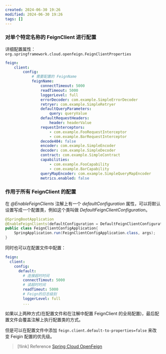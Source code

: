 ```yaml
---
created: 2024-06-30 19:26
modified: 2024-06-30 19:26
tags: []
---
```


### 对单个特定名称的 FeignClient 进行配置

详细配置属性：
`org.springframework.cloud.openfeign.FeignClientProperties`

```yml
feign:
    client:
        config:
            # 需要配置的 FeignName
            feignName:
                connectTimeout: 5000
                readTimeout: 5000
                loggerLevel: full
                errorDecoder: com.example.SimpleErrorDecoder
                retryer: com.example.SimpleRetryer
                defaultQueryParameters:
                    query: queryValue
                defaultRequestHeaders:
                    header: headerValue
                requestInterceptors:
                    - com.example.FooRequestInterceptor
                    - com.example.BarRequestInterceptor
                decode404: false
                encoder: com.example.SimpleEncoder
                decoder: com.example.SimpleDecoder
                contract: com.example.SimpleContract
                capabilities:
                    - com.example.FooCapability
                    - com.example.BarCapability
                queryMapEncoder: com.example.SimpleQueryMapEncoder
                metrics.enabled: false

```

### 作用于所有 FeignClient 的配置

在 *@EnableFeignClients* 注解上有一个 *defaultConfiguration* 属性，可以将默认设置写成一个配置类，例如这个类叫做 *DefaultFeignClientConfiguration*。

```java
@SpringBootApplication
@EnableFeignClients(defaultConfiguration = DefaultFeignClientConfiguration.class)
public class FeignClientConfigApplication{
    SpringApplication.run(FeignClientConfigApplication.class, args);
}
```

同时也可以在配置文件中配置：

```yml
feign:
  client:
    config:
      default:
        # 连接超时时间
        connectTimout: 5000
        # 读超时时间
        readTimeut: 5000
        # Feign的日志级别
        loggerLevel: full
        ...
```

如果以上两种方式(在配置文件和在注解中配置 FeignClient 的全局配置)，最后配置文件会覆盖注解上执行配置类的方式。

但是可以在配置文件中添加 `feign.client.default-to-properties=false` 来改变 Feigin 配置的优先级。

> [!link] Reference
> [Spring Cloud OpenFeign](https://docs.spring.io/spring-cloud-openfeign/docs/3.1.9/reference/html/#spring-cloud-feign-overriding-defaults)
